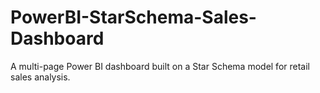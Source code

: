 # PowerBI-StarSchema-Sales-Dashboard
A multi-page Power BI dashboard built on a Star Schema model for retail sales analysis.
